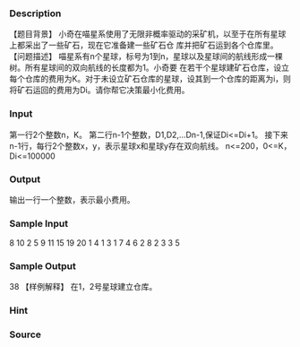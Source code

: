 
### Description
【题目背景】
小奇在喵星系使用了无限非概率驱动的采矿机，以至于在所有星球上都采出了一些矿石，现在它准备建一些矿石仓
库并把矿石运到各个仓库里。
【问题描述】
喵星系有n个星球，标号为1到n，星球以及星球间的航线形成一棵树。所有星球间的双向航线的长度都为1。小奇要
在若干个星球建矿石仓库，设立每个仓库的费用为K。对于未设立矿石仓库的星球，设其到一个仓库的距离为i，则
将矿石运回的费用为Di。请你帮它决策最小化费用。

### Input
第一行2个整数n，K。
第二行n-1个整数，D1,D2,…Dn-1,保证Di<=Di+1。
接下来n-1行，每行2个整数x，y，表示星球x和星球y存在双向航线。
n<=200，0<=K，Di<=100000

### Output
输出一行一个整数，表示最小费用。

### Sample Input
8 10
2 5 9 11 15 19 20
1 4
1 3
1 7
4 6
2 8
2 3
3 5
### Sample Output
38
【样例解释】
在1，2号星球建立仓库。
### Hint

### Source
